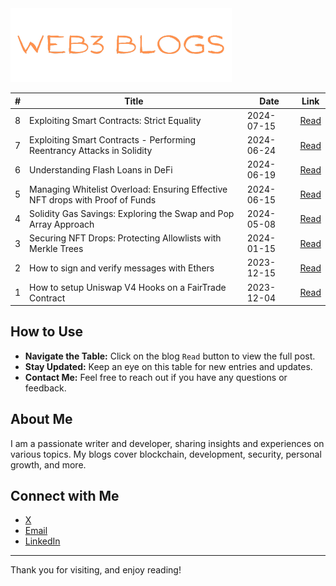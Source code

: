 
<img src="logo.png" alt="blogLogo" height="118"/>


| #   | Title                                                                           | Date       | Link                                                                                     |
| --- | ------------------------------------------------------------------------------- | ---------- | ---------------------------------------------------------------------------------------- |
| 8   | Exploiting Smart Contracts: Strict Equality                                              | 2024-07-15 | [Read](https://www.jasonschwarz.xyz/articles/exploiting-smart-contracts-strict-equality)          |
| 7   | Exploiting Smart Contracts - Performing Reentrancy Attacks in Solidity          | 2024-06-24 | [Read](https://medium.com/coinmonks/exploiting-smart-contracts-understanding-and-performing-reentrancy-attacks-in-solidity-b6aa29337828) |
| 6   | Understanding Flash Loans in DeFi                                               | 2024-06-19 | [Read](https://www.jasonschwarz.xyz/articles/understanding-flash-loans-in-defi)          |
| 5   | Managing Whitelist Overload: Ensuring Effective NFT drops with Proof of Funds   | 2024-06-15 | [Read](https://www.jasonschwarz.xyz/articles/managing-whitelist-overload-ensuring-effective-token-mints-with-proof-of-funds) |
| 4   | Solidity Gas Savings: Exploring the Swap and Pop Array Approach                 | 2024-05-08 | [Read](https://www.jasonschwarz.xyz/articles/solidity-gas-savings-exploring-the-swap-and-pop-array-approach) |
| 3   | Securing NFT Drops: Protecting Allowlists with Merkle Trees                     | 2024-01-15 | [Read](https://www.jasonschwarz.xyz/articles/securing-nft-drops-protecting-allowlists-with-merkle-trees) |
| 2   | How to sign and verify messages with Ethers                                     | 2023-12-15 | [Read](https://www.jasonschwarz.xyz/articles/message-signing-with-ethers)               |
| 1   | How to setup Uniswap V4 Hooks on a FairTrade Contract                           | 2023-12-04 | [Read](https://www.jasonschwarz.xyz/articles/setup-uniswap-v4-hooks-fairtrade-contract) |


## How to Use

- **Navigate the Table:** Click on the blog `Read` button to view the full post.
- **Stay Updated:** Keep an eye on this table for new entries and updates.
- **Contact Me:** Feel free to reach out if you have any questions or feedback.

## About Me

I am a passionate writer and developer, sharing insights and experiences on various topics. My blogs cover blockchain, development, security, personal growth, and more.

## Connect with Me

- [X](https://x.com/passandscore)
- [Email](mailto:jason.c.schwarz@gmail.com)
- [LinkedIn](https://www.linkedin.com/in/jason-schwarz-75b91482/)

---

Thank you for visiting, and enjoy reading!

